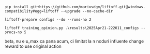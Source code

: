 ```
pip install git+https://github.com/mariusdgm/liftoff.git@windows-compatibility#egg=liftoff --upgrade --no-cache-dir
```

```
liftoff-prepare configs --do --runs-no 2
```

```
liftoff training_opinion.py .\results\2025Apr21-222011_configs --procs-no 5
```

beta, nu e u_max ca pana acum, ci limitat la n noduri influente
change reward to use original action